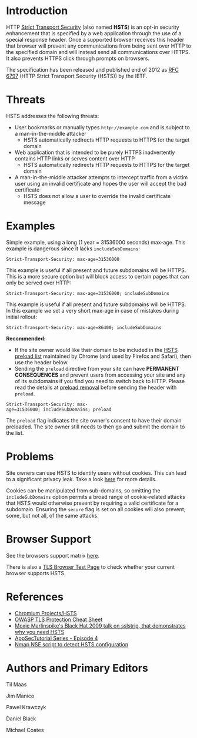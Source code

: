 # Introduction

HTTP [Strict Transport Security](https://developer.mozilla.org/en-US/docs/Web/HTTP/Headers/Strict-Transport-Security) (also named **HSTS**) is an opt-in security enhancement that is specified by a web application through the use of a special response header. Once a supported browser receives this header that browser will prevent any communications from being sent over HTTP to the specified domain and will instead send all communications over HTTPS. It also prevents HTTPS click through prompts on browsers.

The specification has been released and published end of 2012 as [RFC 6797](http://tools.ietf.org/html/rfc6797) (HTTP Strict Transport Security (HSTS)) by the IETF.

# Threats

HSTS addresses the following threats:

-  User bookmarks or manually types `http://example.com` and is subject to a man-in-the-middle attacker
    - HSTS automatically redirects HTTP requests to HTTPS for the target domain
- Web application that is intended to be purely HTTPS inadvertently contains HTTP links or serves content over HTTP
    - HSTS automatically redirects HTTP requests to HTTPS for the target domain
- A man-in-the-middle attacker attempts to intercept traffic from a victim user using an invalid certificate and hopes the user will accept the bad certificate
    - HSTS does not allow a user to override the invalid certificate message

# Examples

Simple example, using a long (1 year = 31536000 seconds) max-age. This example is dangerous since it lacks `includeSubDomains`:

`Strict-Transport-Security: max-age=31536000`

This example is useful if all present and future subdomains will be HTTPS. This is a more secure option but will block access to certain pages that can only be served over HTTP:

`Strict-Transport-Security: max-age=31536000; includeSubDomains`

This example is useful if all present and future subdomains will be HTTPS. In this example we set a very short max-age in case of mistakes during initial rollout:

`Strict-Transport-Security: max-age=86400; includeSubDomains`

**Recommended:** 
- If the site owner would like their domain to be included in the [HSTS preload list](https://hstspreload.appspot.com/) maintained by Chrome (and used by Firefox and Safari), then use the header below. 
- Sending the `preload` directive from your site can have **PERMANENT CONSEQUENCES** and prevent users from accessing your site and any of its subdomains if you find you need to switch back to HTTP. Please read the details at [preload removal](https://hstspreload.org/#removal) before sending the header with `preload`.

`Strict-Transport-Security: max-age=31536000; includeSubDomains; preload`

The `preload` flag indicates the site owner's consent to have their domain preloaded. The site owner still needs to then go and submit the domain to the list.

# Problems

Site owners can use HSTS to identify users without cookies. This can lead to a significant privacy leak. Take a look [here](http://www.leviathansecurity.com/blog/the-double-edged-sword-of-hsts-persistence-and-privacy) for more details.

Cookies can be manipulated from sub-domains, so omitting the `includeSubDomains` option permits a broad range of cookie-related attacks that HSTS would otherwise prevent by requiring a valid certificate for a subdomain. Ensuring the `secure` flag is set on all cookies will also prevent, some, but not all, of the same attacks.

# Browser Support

See the browsers support matrix [here](https://caniuse.com/#feat=stricttransportsecurity).

There is also a [TLS Browser Test Page](https://badssl.com/) to check whether your current browser supports HSTS.

# References

- [Chromium Projects/HSTS](http://dev.chromium.org/sts)
- [OWASP TLS Protection Cheat Sheet](Transport_Layer_Protection_Cheat_Sheet.md)
- [Moxie Marlinspike's Black Hat 2009 talk on sslstrip, that demonstrates why you need HSTS](https://moxie.org/software/sslstrip/)
- [AppSecTutorial Series - Episode 4](https://www.youtube.com/watch?v=zEV3HOuM_Vw)
- [Nmap NSE script to detect HSTS configuration](https://github.com/icarot/NSE_scripts/blob/master/http-hsts-verify.nse)

# Authors and Primary Editors

Til Maas

Jim Manico

Pawel Krawczyk

Daniel Black

Michael Coates